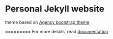 Personal Jekyll website
====================

theme based on [Agency bootstrap theme ](http://startbootstrap.com/templates/agency/)


=========
For more details, read [documentation](http://jekyllrb.com/)
